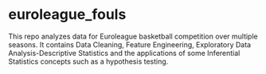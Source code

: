 # euroleague_fouls
This repo analyzes data for Euroleague basketball competition over multiple seasons. It contains Data Cleaning, Feature Engineering, Exploratory Data Analysis-Descriptive Statistics and the applications of some Inferential Statistics concepts such as a hypothesis testing.
